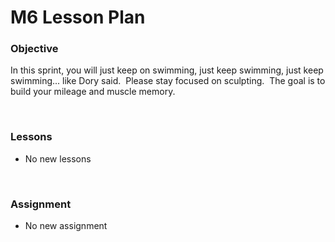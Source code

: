 # M6 Lesson Plan

<h3>Objective</h3>
<p>In this sprint, you will just keep on swimming, just keep swimming, just keep swimming... like Dory said.&nbsp; Please stay focused on sculpting.&nbsp; The goal is to build your mileage and muscle memory.</p>
<p>&nbsp;</p>
<h3>Lessons</h3>
<ul>
<li>No new lessons</li>
</ul>
<p>&nbsp;</p>
<h3>Assignment</h3>
<ul>
<li>No new assignment<br>&nbsp;&nbsp;</li>
</ul>